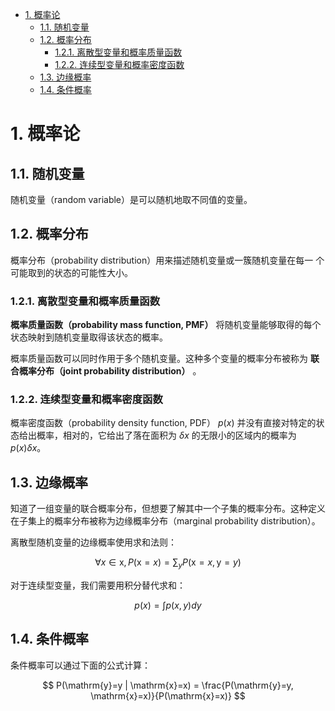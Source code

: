 <!-- TOC -->

- [1. 概率论](#1-%E6%A6%82%E7%8E%87%E8%AE%BA)
  - [1.1. 随机变量](#11-%E9%9A%8F%E6%9C%BA%E5%8F%98%E9%87%8F)
  - [1.2. 概率分布](#12-%E6%A6%82%E7%8E%87%E5%88%86%E5%B8%83)
    - [1.2.1. 离散型变量和概率质量函数](#121-%E7%A6%BB%E6%95%A3%E5%9E%8B%E5%8F%98%E9%87%8F%E5%92%8C%E6%A6%82%E7%8E%87%E8%B4%A8%E9%87%8F%E5%87%BD%E6%95%B0)
    - [1.2.2. 连续型变量和概率密度函数](#122-%E8%BF%9E%E7%BB%AD%E5%9E%8B%E5%8F%98%E9%87%8F%E5%92%8C%E6%A6%82%E7%8E%87%E5%AF%86%E5%BA%A6%E5%87%BD%E6%95%B0)
  - [1.3. 边缘概率](#13-%E8%BE%B9%E7%BC%98%E6%A6%82%E7%8E%87)
  - [1.4. 条件概率](#14-%E6%9D%A1%E4%BB%B6%E6%A6%82%E7%8E%87)

<!-- /TOC -->

# 1. 概率论

## 1.1. 随机变量

随机变量（random variable）是可以随机地取不同值的变量。

## 1.2. 概率分布

概率分布（probability distribution）用来描述随机变量或一簇随机变量在每一
个可能取到的状态的可能性大小。

### 1.2.1. 离散型变量和概率质量函数

**概率质量函数（probability mass function, PMF）** 将随机变量能够取得的每个状态映射到随机变量取得该状态的概率。

概率质量函数可以同时作用于多个随机变量。这种多个变量的概率分布被称为 **联合概率分布（joint probability distribution）** 。

### 1.2.2. 连续型变量和概率密度函数

概率密度函数（probability density function, PDF） $p(x)$ 并没有直接对特定的状态给出概率，相对的，它给出了落在面积为 $\delta x$ 的无限小的区域内的概率为 $p(x)\delta x$。

## 1.3. 边缘概率

知道了一组变量的联合概率分布，但想要了解其中一个子集的概率分布。这种定义在子集上的概率分布被称为边缘概率分布（marginal probability distribution）。

离散型随机变量的边缘概率使用求和法则：

$$
\forall{x}\in{\mathrm{x}}, P(\mathrm{x}= x) = \sum_yP(\mathrm{x}=x, \mathrm{y}=y)
$$

对于连续型变量，我们需要用积分替代求和：

$$
p(x)=\int{p(x,y)dy}
$$

## 1.4. 条件概率

条件概率可以通过下面的公式计算：

$$
P(\mathrm{y}=y | \mathrm{x}=x) = \frac{P(\mathrm{y}=y, \mathrm{x}=x)}{P(\mathrm{x}=x)}
$$

